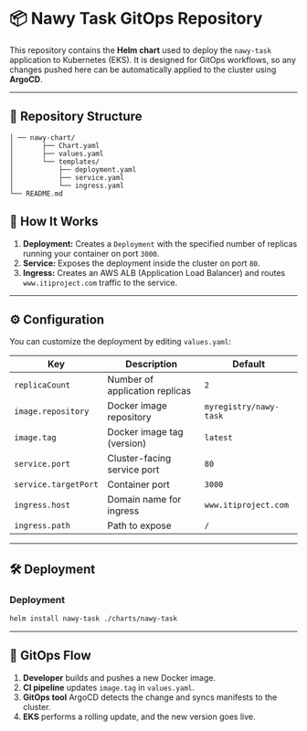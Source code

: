 # 📦 Nawy Task GitOps Repository

This repository contains the **Helm chart** used to deploy the `nawy-task` application to Kubernetes (EKS).
It is designed for GitOps workflows, so any changes pushed here can be automatically applied to the cluster using **ArgoCD**.

---

## 📂 Repository Structure

```
│ ── nawy-chart/
│       ├── Chart.yaml
│       ├── values.yaml
│       └── templates/
│           ├── deployment.yaml
│           ├── service.yaml
│           └── ingress.yaml
└── README.md
```

## 🚀 How It Works

1. **Deployment:**
   Creates a `Deployment` with the specified number of replicas running your container on port `3000`.
2. **Service:**
   Exposes the deployment inside the cluster on port `80`.
3. **Ingress:**
   Creates an AWS ALB (Application Load Balancer) and routes `www.itiproject.com` traffic to the service.

---

## ⚙️ Configuration

You can customize the deployment by editing `values.yaml`:

| Key                  | Description                    | Default                |
| -------------------- | ------------------------------ | ---------------------- |
| `replicaCount`       | Number of application replicas | `2`                    |
| `image.repository`   | Docker image repository        | `myregistry/nawy-task` |
| `image.tag`          | Docker image tag (version)     | `latest`               |
| `service.port`       | Cluster-facing service port    | `80`                   |
| `service.targetPort` | Container port                 | `3000`                 |
| `ingress.host`       | Domain name for ingress        | `www.itiproject.com`   |
| `ingress.path`       | Path to expose                 | `/`                    |

---

## 🛠️ Deployment

### Deployment

```bash
helm install nawy-task ./charts/nawy-task
```



---


## 👀 GitOps Flow

1. **Developer** builds and pushes a new Docker image.
2. **CI pipeline** updates `image.tag` in `values.yaml`.
3. **GitOps tool** ArgoCD detects the change and syncs manifests to the cluster.
4. **EKS** performs a rolling update, and the new version goes live.


